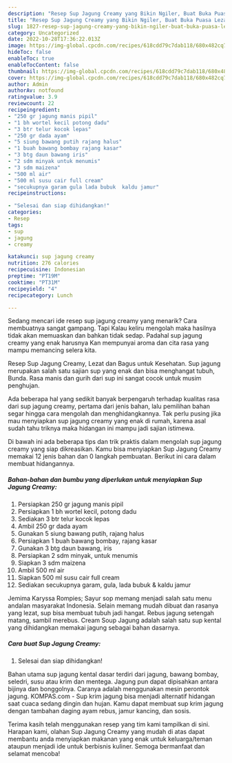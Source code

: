 ```yaml
---
description: "Resep Sup Jagung Creamy yang Bikin Ngiler, Buat Buka Puasa Lezat"
title: "Resep Sup Jagung Creamy yang Bikin Ngiler, Buat Buka Puasa Lezat"
slug: 1827-resep-sup-jagung-creamy-yang-bikin-ngiler-buat-buka-puasa-lezat
category: Uncategorized
date: 2022-10-28T17:36:22.013Z
image: https://img-global.cpcdn.com/recipes/618cdd79c7dab118/680x482cq70/sup-jagung-creamy-foto-resep-utama.jpg
hideToc: false
enableToc: true
enableTocContent: false
thumbnail: https://img-global.cpcdn.com/recipes/618cdd79c7dab118/680x482cq70/sup-jagung-creamy-foto-resep-utama.jpg
cover: https://img-global.cpcdn.com/recipes/618cdd79c7dab118/680x482cq70/sup-jagung-creamy-foto-resep-utama.jpg
author: Admin
authorAv: notfound
ratingvalue: 3.9
reviewcount: 22
recipeingredient:
- "250 gr jagung manis pipil"
- "1 bh wortel kecil potong dadu"
- "3 btr telur kocok lepas"
- "250 gr dada ayam"
- "5 siung bawang putih rajang halus"
- "1 buah bawang bombay rajang kasar"
- "3 btg daun bawang iris"
- "2 sdm minyak untuk menumis"
- "3 sdm maizena"
- "500 ml air"
- "500 ml susu cair full cream"
- "secukupnya garam gula lada bubuk  kaldu jamur"
recipeinstructions:

- "Selesai dan siap dihidangkan!"
categories:
- Resep
tags:
- sup
- jagung
- creamy

katakunci: sup jagung creamy 
nutrition: 276 calories
recipecuisine: Indonesian
preptime: "PT19M"
cooktime: "PT31M"
recipeyield: "4"
recipecategory: Lunch

---
```



Sedang mencari ide resep sup jagung creamy yang menarik? Cara membuatnya sangat gampang. Tapi Kalau keliru mengolah maka hasilnya tidak akan memuaskan dan bahkan tidak sedap. Padahal sup jagung creamy yang enak harusnya Kan mempunyai aroma dan cita rasa yang mampu memancing selera kita.


Resep Sup Jagung Creamy, Lezat dan Bagus untuk Kesehatan. Sup jagung merupakan salah satu sajian sup yang enak dan bisa menghangat tubuh, Bunda. Rasa manis dan gurih dari sup ini sangat cocok untuk musim penghujan.

Ada beberapa hal yang sedikit banyak berpengaruh terhadap kualitas rasa dari sup jagung creamy, pertama dari jenis bahan, lalu pemilihan bahan segar hingga cara mengolah dan menghidangkannya. Tak perlu pusing jika mau menyiapkan sup jagung creamy yang enak di rumah, karena asal sudah tahu triknya maka hidangan ini mampu jadi sajian istimewa.


Di bawah ini ada beberapa tips dan trik praktis dalam mengolah sup jagung creamy yang siap dikreasikan. Kamu bisa menyiapkan Sup Jagung Creamy memakai 12 jenis bahan dan 0 langkah pembuatan. Berikut ini cara dalam membuat hidangannya.

<!--inarticleads1-->

##### Bahan-bahan dan bumbu yang diperlukan untuk menyiapkan Sup Jagung Creamy:

1. Persiapkan 250 gr jagung manis pipil
1. Persiapkan 1 bh wortel kecil, potong dadu
1. Sediakan 3 btr telur kocok lepas
1. Ambil 250 gr dada ayam
1. Gunakan 5 siung bawang putih, rajang halus
1. Persiapkan 1 buah bawang bombay, rajang kasar
1. Gunakan 3 btg daun bawang, iris
1. Persiapkan 2 sdm minyak, untuk menumis
1. Siapkan 3 sdm maizena
1. Ambil 500 ml air
1. Siapkan 500 ml susu cair full cream
1. Sediakan secukupnya garam, gula, lada bubuk &amp; kaldu jamur


Jemima Karyssa Rompies; Sayur sop memang menjadi salah satu menu andalan masyarakat Indonesia. Selain memang mudah dibuat dan rasanya yang lezat, sup bisa membuat tubuh jadi hangat. Rebus jagung setengah matang, sambil merebus. Cream Soup Jagung adalah salah satu sup kental yang dihidangkan memakai jagung sebagai bahan dasarnya. 

<!--inarticleads2-->

##### Cara buat Sup Jagung Creamy:


1. Selesai dan siap dihidangkan!

Bahan utama sup jagung kental dasar terdiri dari jagung, bawang bombay, seledri, susu atau krim dan mentega. Jagung pun dapat dipisahkan antara bijinya dan bonggolnya. Caranya adalah menggunakan mesin perontok jagung. KOMPAS.com - Sup krim jagung bisa menjadi alternatif hidangan saat cuaca sedang dingin dan hujan. Kamu dapat membuat sup krim jagung dengan tambahan daging ayam rebus, jamur kancing, dan sosis. 

Terima kasih telah menggunakan resep yang tim kami tampilkan di sini. Harapan kami, olahan Sup Jagung Creamy yang mudah di atas dapat membantu anda menyiapkan makanan yang enak untuk keluarga/teman ataupun menjadi ide untuk berbisnis kuliner. Semoga bermanfaat dan selamat mencoba!

